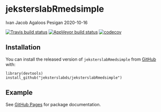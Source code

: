 jeksterslabRmedsimple
================
Ivan Jacob Agaloos Pesigan
2020-10-16

<!-- README.md is generated from README.Rmd. Please edit that file -->
<!-- badges: start -->

[![Travis build
status](https://travis-ci.com/jeksterslabds/jeksterslabRmedsimple.svg?branch=master)](https://travis-ci.com/jeksterslabds/jeksterslabRmedsimple)
[![AppVeyor build
status](https://ci.appveyor.com/api/projects/status/github/jeksterslabds/jeksterslabRmedsimple?branch=master&svg=true)](https://ci.appveyor.com/project/jeksterslabds/jeksterslabRmedsimple)
[![codecov](https://codecov.io/github/jeksterslabds/jeksterslabRmedsimple/branch/master/graphs/badge.svg)](https://codecov.io/github/jeksterslabds/jeksterslabRmedsimple)
<!-- badges: end -->

Installation
------------

You can install the released version of `jeksterslabRmedsimple` from
[GitHub](https://github.com/jeksterslabds/jeksterslabRmedsimple) with:

    library(devtools)
    install_github("jeksterslabds/jeksterslabRmedsimple")

Example
-------

See [GitHub
Pages](https://jeksterslabds.github.io/jeksterslabRmedsimple/index.html)
for package documentation.
